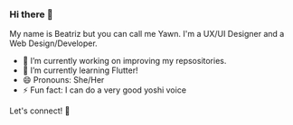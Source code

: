 ### Hi there 👋

My name is Beatriz but you can call me Yawn.
I'm a UX/UI Designer and a Web Design/Developer.

- 🔭 I’m currently working on improving my repsositories.
- 🌱 I’m currently learning Flutter!
- 😄 Pronouns: She/Her
- ⚡ Fun fact: I can do a very good yoshi voice

Let's connect! 🙌
